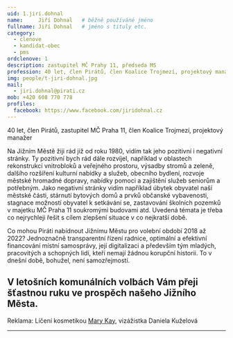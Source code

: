 ```yaml
---
uid: 1.jiri.dohnal
name:     Jiří Dohnal  	# běžně používáné jméno
fullname: Jiří Dohnal  	# jméno s tituly etc.
category:
  - clenove
  - kandidat-obec
  - pms  
ordclenove: 1
description: zastupitel MČ Prahy 11, předseda MS
profession: 40 let, člen Pirátů, člen Koalice Trojmezí, projektový manažer, zastupitel MČ Praha 11
img: people/t-jiri-dohnal.jpg
mail:
  - jiri.dohnal@pirati.cz
mob: +420 608 770 778
profiles:
  facebook: https://www.facebook.com/jiridohnal.cz
---
```


40 let, člen Pirátů, zastupitel MČ Praha 11, člen Koalice Trojmezí, projektový manažer
 
Na Jižním Městě žiji rád již od roku 1980, vidím tak jeho pozitivní i negativní stránky. Ty pozitivní bych rád dále rozvíjel, například v oblastech rekonstrukcí vnitrobloků a veřejného prostoru, výsadby stromů a zeleně, dalšího rozšíření kulturní nabídky a služeb, obecního bydlení, rozvoje městské hromadné dopravy, nabídky pomoci a zajištění služeb seniorům a potřebným. Jako negativní stránky vidím například úbytek obyvatel naší městské části, stárnutí bytových domů a prvků občanské vybavenosti, stagnace možností obyvatel k setkávání se, zastavování školních pozemků v majetku MČ Praha 11 soukromými budovami atd. Uvedená témata je třeba co nejrychleji řešit s cílem zlepšení situace v co nejkratší době.
 
Co mohou Piráti nabídnout Jižnímu Městu pro volební období 2018 až 2022? Jednoznačně transparentní řízení radnice, optimální a efektivní financování místní samosprávy, její digitalizaci a především tým mladých, pracovitých a schopných lidí, kteří nemají žádnou korupční historii. To v dnešní době, bohužel, není samozřejmostí.
 
V letošních komunálních volbách Vám přeji šťastnou ruku ve prospěch našeho Jižního Města.
---


Reklama: Líčení kosmetikou <a href="mailto:Daniela01@seznam.cz">Mary Kay</a>, vizážistka Daniela Kuželová  

---